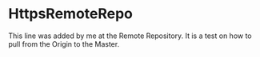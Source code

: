 # HttpsRemoteRepo
This line was added by me at the Remote Repository. It is a test on how to pull from the Origin to the Master.
